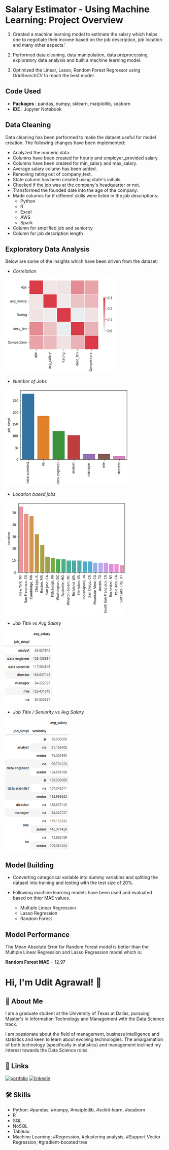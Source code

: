 
# Salary Estimator - Using Machine Learning: Project Overview

1) Created a machine learning model to estimate the salary which helps one to negotiate their income based on the job description, job location and many other aspects.'

2) Performed data cleaning, data manipulation, data preprocessing, exploratory data analysis and built a machine learning model.

3) Optimized the Linear, Lasso, Random Forest Regressor using GridSearchCV to reach the best model.



## Code Used

- **Packages** : pandas, numpy, sklearn, matplotlib, seaborn
- **IDE** : Jupyter Notebook

## Data Cleaning

Data cleaning has been performed to make the dataset useful for model creation. The following changes have been implemented:

- Analyzed the numeric data.
- Columns have been created for hourly and employer_provided salary.
- Columns have been created for min_salary and max_salary.
- Average salary column has been added.
- Removing rating out of company_text.
- State column has been created using state's initials.
- Checked if the job was at the company's headquarter or not.
- Transformed the founded date into the age of the company.
- Made columns for if different skills were listed in the job descriptions:
    * Python
    * R
    * Excel
    * AWS
    * Spark
- Column for smplified job and seniority
- Column for job description length


## Exploratory Data Analysis

Below are some of the insights which have been driven from the dataset:

- *Correlation*

![alt text](https://github.com/udit2895/data_science_proj/blob/7b2b0d93f8395ea6965e863126833fa4120f5d5d/Corr_features.png?raw=true)

- *Number of Jobs* 

![alt text](https://github.com/udit2895/data_science_proj/blob/7b2b0d93f8395ea6965e863126833fa4120f5d5d/Number_of_jobs.png?raw=true)

- *Location based jobs*

![alt text](https://github.com/udit2895/data_science_proj/blob/7b2b0d93f8395ea6965e863126833fa4120f5d5d/Location_based_jobs.png?raw=true)

- *Job Title vs Avg Salary*

![alt text](https://github.com/udit2895/data_science_proj/blob/facfba19ff1d65dd2d7336bfeeffffb57bc4431d/Job_title_vs_Avg_Salary.JPG?raw=true)

- *Job Title / Seniority vs Avg Salary*

![alt text](https://github.com/udit2895/data_science_proj/blob/7b2b0d93f8395ea6965e863126833fa4120f5d5d/Job_title_seniority_avg_salary.PNG?raw=true)


## Model Building

- Converting categorical variable into dummy variables and spliting the dataset into training and testing with the test size of 20%.

- Following machine learning models have been used and evaluated based on thier MAE values.
    - Multiple Linear Regression
    - Lasso Regression
    - Random Forest


## Model Performance

The Mean Absolute Error for Random Forest model is better than the Multiple Linear Regression and Lasso Regression model which is:

**Random Forest MAE** = 12.97
 

# Hi, I'm Udit Agrawal! 👋


## 🚀 About Me
I am a graduate student at the University of Texas at Dallas, pursuing Master's in Information Technology and Management with the Data Science track.

I am passionate about the field of management, business intelligence and statistics and keen to learn about evolving technologies. The amalgamation of both technology (specifically in statistics) and management inclined my interest towards the Data Science roles.



## 🔗 Links
[![portfolio](https://img.shields.io/badge/GitHub-000?style=for-the-badge&logo=ko-fi&logoColor=white)](https://github.com/udit2895)
[![linkedin](https://img.shields.io/badge/linkedin-0A66C2?style=for-the-badge&logo=linkedin&logoColor=white)](https://www.linkedin.com/in/uditagrawal28/)



## 🛠 Skills
- Python: #pandas, #numpy, #matplotlib, #scikit-learn, #seaborn
- R
- SQL
- NoSQL 
- Tableau
- Machine Learning: #Regression, #clustering analysis, #Support Vector Regression, #gradient-boosted tree

